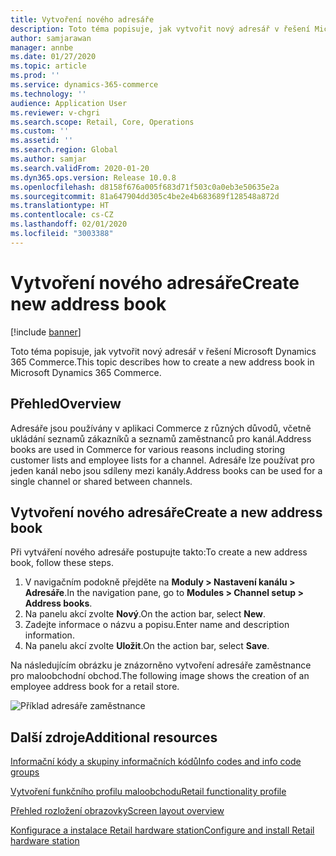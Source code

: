 ```yaml
---
title: Vytvoření nového adresáře
description: Toto téma popisuje, jak vytvořit nový adresář v řešení Microsoft Dynamics 365 Commerce.
author: samjarawan
manager: annbe
ms.date: 01/27/2020
ms.topic: article
ms.prod: ''
ms.service: dynamics-365-commerce
ms.technology: ''
audience: Application User
ms.reviewer: v-chgri
ms.search.scope: Retail, Core, Operations
ms.custom: ''
ms.assetid: ''
ms.search.region: Global
ms.author: samjar
ms.search.validFrom: 2020-01-20
ms.dyn365.ops.version: Release 10.0.8
ms.openlocfilehash: d8158f676a005f683d71f503c0a0eb3e50635e2a
ms.sourcegitcommit: 81a647904dd305c4be2e4b683689f128548a872d
ms.translationtype: HT
ms.contentlocale: cs-CZ
ms.lasthandoff: 02/01/2020
ms.locfileid: "3003388"
---
```

# <a name="create-new-address-book"></a><span data-ttu-id="98dc0-103">Vytvoření nového adresáře</span><span class="sxs-lookup"><span data-stu-id="98dc0-103">Create new address book</span></span>


[!include [banner](includes/banner.md)]

<span data-ttu-id="98dc0-104">Toto téma popisuje, jak vytvořit nový adresář v řešení Microsoft Dynamics 365 Commerce.</span><span class="sxs-lookup"><span data-stu-id="98dc0-104">This topic describes how to create a new address book in Microsoft Dynamics 365 Commerce.</span></span>

## <a name="overview"></a><span data-ttu-id="98dc0-105">Přehled</span><span class="sxs-lookup"><span data-stu-id="98dc0-105">Overview</span></span>

<span data-ttu-id="98dc0-106">Adresáře jsou používány v aplikaci Commerce z různých důvodů, včetně ukládání seznamů zákazníků a seznamů zaměstnanců pro kanál.</span><span class="sxs-lookup"><span data-stu-id="98dc0-106">Address books are used in Commerce for various reasons including storing customer lists and employee lists for a channel.</span></span> <span data-ttu-id="98dc0-107">Adresáře lze používat pro jeden kanál nebo jsou sdíleny mezi kanály.</span><span class="sxs-lookup"><span data-stu-id="98dc0-107">Address books can be used for a single channel or shared between channels.</span></span>

## <a name="create-a-new-address-book"></a><span data-ttu-id="98dc0-108">Vytvoření nového adresáře</span><span class="sxs-lookup"><span data-stu-id="98dc0-108">Create a new address book</span></span>

<span data-ttu-id="98dc0-109">Při vytváření nového adresáře postupujte takto:</span><span class="sxs-lookup"><span data-stu-id="98dc0-109">To create a new address book, follow these steps.</span></span>
 
1. <span data-ttu-id="98dc0-110">V navigačním podokně přejděte na **Moduly \> Nastavení kanálu \> Adresáře**.</span><span class="sxs-lookup"><span data-stu-id="98dc0-110">In the navigation pane, go to **Modules \> Channel setup \> Address books**.</span></span>
1. <span data-ttu-id="98dc0-111">Na panelu akcí zvolte **Nový**.</span><span class="sxs-lookup"><span data-stu-id="98dc0-111">On the action bar, select **New**.</span></span>
1. <span data-ttu-id="98dc0-112">Zadejte informace o názvu a popisu.</span><span class="sxs-lookup"><span data-stu-id="98dc0-112">Enter name and description information.</span></span>
1. <span data-ttu-id="98dc0-113">Na panelu akcí zvolte **Uložit**.</span><span class="sxs-lookup"><span data-stu-id="98dc0-113">On the action bar, select **Save**.</span></span>

<span data-ttu-id="98dc0-114">Na následujícím obrázku je znázorněno vytvoření adresáře zaměstnance pro maloobchodní obchod.</span><span class="sxs-lookup"><span data-stu-id="98dc0-114">The following image shows the creation of an employee address book for a retail store.</span></span>

![Příklad adresáře zaměstnance](media/address-books.png)

## <a name="additional-resources"></a><span data-ttu-id="98dc0-116">Další zdroje</span><span class="sxs-lookup"><span data-stu-id="98dc0-116">Additional resources</span></span>

[<span data-ttu-id="98dc0-117">Informační kódy a skupiny informačních kódů</span><span class="sxs-lookup"><span data-stu-id="98dc0-117">Info codes and info code groups</span></span>](info-codes-retail.md)           

[<span data-ttu-id="98dc0-118">Vytvoření funkčního profilu maloobchodu</span><span class="sxs-lookup"><span data-stu-id="98dc0-118">Retail functionality profile</span></span>](retail-functionality-profile.md)   

[<span data-ttu-id="98dc0-119">Přehled rozložení obrazovky</span><span class="sxs-lookup"><span data-stu-id="98dc0-119">Screen layout overview</span></span>](pos-screen-layouts.md)       

[<span data-ttu-id="98dc0-120">Konfigurace a instalace Retail hardware station</span><span class="sxs-lookup"><span data-stu-id="98dc0-120">Configure and install Retail hardware station</span></span>](retail-hardware-station-configuration-installation.md)  
